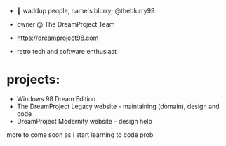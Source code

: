 - 👋 waddup people, name's blurry; @theblurry99
- owner @ The DreamProject Team
- https://dreamproject98.com

- retro tech and software enthusiast

# projects:
- Windows 98 Dream Edition
- The DreamProject Legacy website - maintaining (domain), design and code
- DreamProject Modernity website - design help

more to come soon as i start learning to code prob
